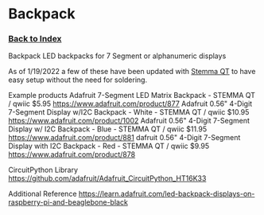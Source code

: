 
# Backpack

### [Back to Index](index.md)

Backpack
LED backpacks for 7 Segment or alphanumeric displays


As of 1/19/2022 a few of these have been updated with [Stemma QT](connectors.md#stemma-qt) to have easy setup without the need for soldering.


Example products
Adafruit 7-Segment LED Matrix Backpack - STEMMA QT / qwiic   $5.95
https://www.adafruit.com/product/877 
Adafruit 0.56" 4-Digit 7-Segment Display w/I2C Backpack - White - STEMMA QT / qwiic  $10.95
https://www.adafruit.com/product/1002
Adafruit 0.56" 4-Digit 7-Segment Display w/ I2C Backpack - Blue - STEMMA QT / qwiic $11.95
https://www.adafruit.com/product/881
dafruit 0.56" 4-Digit 7-Segment Display with I2C Backpack - Red - STEMMA QT / qwiic  $9.95
https://www.adafruit.com/product/878

CircuitPython Library
https://github.com/adafruit/Adafruit_CircuitPython_HT16K33

Additional Reference
https://learn.adafruit.com/led-backpack-displays-on-raspberry-pi-and-beaglebone-black
